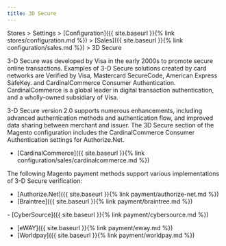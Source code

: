 ```yaml
---
title: 3D Secure
---
```


Stores > Settings > [Configuration]({{ site.baseurl }}{% link stores/configuration.md %}) > [Sales]({{ site.baseurl }}{% link configuration/sales.md %}) > 3D Secure

3-D Secure was developed by Visa in the early 2000s to promote secure online transactions. Examples of 3-D Secure solutions created by card networks are Verified by Visa, Mastercard SecureCode, American Express SafeKey. and CardinalCommerce Consumer Authentication. CardinalCommerce is a global leader in digital transaction authentication, and a wholly-owned subsidiary of Visa.

3-D Secure version 2.0 supports numerous enhancements, including advanced authentication methods and authentication flow, and improved data sharing between merchant and issuer.  The 3D Secure section of the Magento configuration includes the CardinalCommerce Consumer Authentication settings for Authorize.Net.

- [CardinalCommerce]({{ site.baseurl }}{% link configuration/sales/cardinalcommerce.md %})

The following Magento payment methods support various implementations of 3-D Secure verification:

- [Authorize.Net]({{ site.baseurl }}{% link payment/authorize-net.md %})
- [Braintree]({{ site.baseurl }}{% link payment/braintree.md %})
<!--{% if "Default.EE-B2B" contains site.edition %}-->- [CyberSource]({{ site.baseurl }}{% link payment/cybersource.md %})
- [eWAY]({{ site.baseurl }}{% link payment/eway.md %})
- [Worldpay]({{ site.baseurl }}{% link payment/worldpay.md %})<!--{% endif %}-->